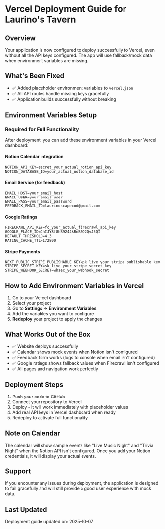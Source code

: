 # Vercel Deployment Guide for Laurino's Tavern

## Overview
Your application is now configured to deploy successfully to Vercel, even without all the API keys configured. The app will use fallback/mock data when environment variables are missing.

## What's Been Fixed
- ✅ Added placeholder environment variables to `vercel.json`
- ✅ All API routes handle missing keys gracefully
- ✅ Application builds successfully without breaking

## Environment Variables Setup

### Required for Full Functionality
After deployment, you can add these environment variables in your Vercel dashboard:

#### Notion Calendar Integration
```
NOTION_API_KEY=secret_your_actual_notion_api_key
NOTION_DATABASE_ID=your_actual_notion_database_id
```

#### Email Service (for feedback)
```
EMAIL_HOST=your_email_host
EMAIL_USER=your_email_user
EMAIL_PASS=your_email_password
FEEDBACK_EMAIL_TO=laurinoscapecod@gmail.com
```

#### Google Ratings
```
FIRECRAWL_API_KEY=fc_your_actual_firecrawl_api_key
GOOGLE_PLACE_ID=ChIJY8f8hB9244kRnB5Q2QvJ5QI
DEFAULT_THRESHOLD=4.3
RATING_CACHE_TTL=172800
```

#### Stripe Payments
```
NEXT_PUBLIC_STRIPE_PUBLISHABLE_KEY=pk_live_your_stripe_publishable_key
STRIPE_SECRET_KEY=sk_live_your_stripe_secret_key
STRIPE_WEBHOOK_SECRET=whsec_your_webhook_secret
```

## How to Add Environment Variables in Vercel

1. Go to your Vercel dashboard
2. Select your project
3. Go to **Settings** → **Environment Variables**
4. Add the variables you want to configure
5. **Redeploy** your project to apply the changes

## What Works Out of the Box
- ✅ Website deploys successfully
- ✅ Calendar shows mock events when Notion isn't configured
- ✅ Feedback form works (logs to console when email isn't configured)
- ✅ Google ratings shows fallback values when Firecrawl isn't configured
- ✅ All pages and navigation work perfectly

## Deployment Steps
1. Push your code to GitHub
2. Connect your repository to Vercel
3. Deploy - it will work immediately with placeholder values
4. Add real API keys in Vercel dashboard when ready
5. Redeploy to activate full functionality

## Note on Calendar
The calendar will show sample events like "Live Music Night" and "Trivia Night" when the Notion API isn't configured. Once you add your Notion credentials, it will display your actual events.

## Support
If you encounter any issues during deployment, the application is designed to fail gracefully and will still provide a good user experience with mock data.

## Last Updated
Deployment guide updated on: 2025-10-07